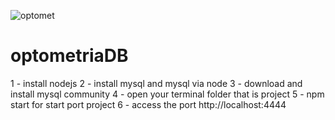 ![optomet](https://user-images.githubusercontent.com/76013172/225862381-f563ef7f-9871-497a-b00e-7b864878b827.png)
# optometriaDB
1 - install nodejs
2 - install mysql and mysql via node
3 - download and install mysql community 
4 - open your terminal folder that is project 
5 - npm start for start port project
6 - access the port http://localhost:4444
